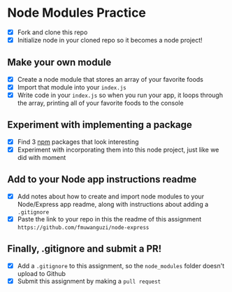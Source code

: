 # Node Modules Practice

- [x] Fork and clone this repo
- [x] Initialize node in your cloned repo so it becomes a node project!

## Make your own module

- [x] Create a node module that stores an array of your favorite foods
- [x] Import that module into your `index.js`
- [x] Write code in your `index.js` so when you run your app, it loops through the array, printing all of your favorite foods to the console

## Experiment with implementing a package

- [x] Find 3 [npm](https://www.npmjs.com/) packages that look interesting
- [x] Experiment with incorporating them into this node project, just like we did with moment

## Add to your Node app instructions readme

- [x] Add notes about how to create and import node modules to your Node/Express app readme, along with instructions about adding a `.gitignore`
- [x] Paste the link to your repo in this the readme of this assignment `https://github.com/fmuwanguzi/node-express`

## Finally, .gitignore and submit a PR!

- [x] Add a `.gitignore` to this assignment, so the `node_modules` folder doesn't upload to Github
- [x] Submit this assignment by making a `pull request`
